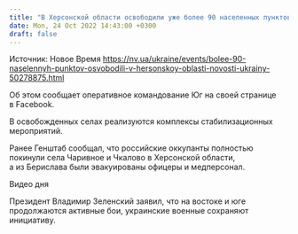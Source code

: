 ```yaml
---
title: "В Херсонской области освободили уже более 90 населенных пунктов — ОК Юг"
date: Mon, 24 Oct 2022 14:43:00 +0300
draft: false
---
```

Источник: Новое Время https://nv.ua/ukraine/events/bolee-90-naselennyh-punktov-osvobodili-v-hersonskoy-oblasti-novosti-ukrainy-50278875.html


Об этом сообщает оперативное командование Юг на своей странице в Facebook.

В освобожденных селах реализуются комплексы стабилизационных мероприятий.

Ранее Генштаб сообщал, что российские оккупанты полностью покинули села Чаривное и Чкалово в Херсонской области, а из Берислава были эвакуированы офицеры и медперсонал.

 Видео дня   

Президент Владимир Зеленский заявил, что на востоке и юге продолжаются активные бои, украинские военные сохраняют инициативу.

